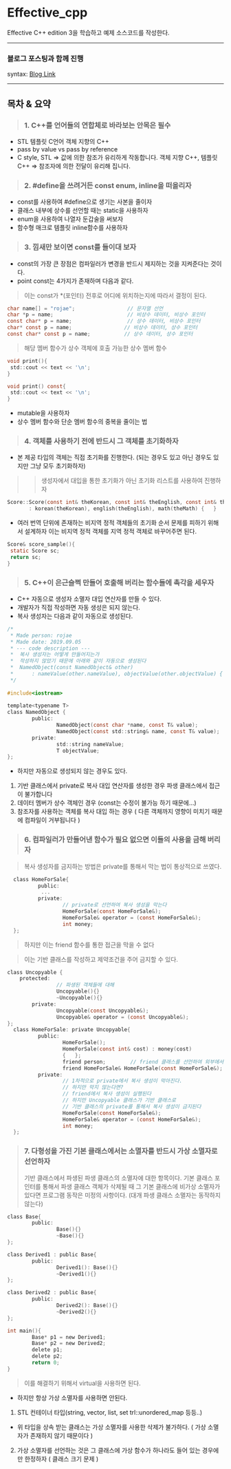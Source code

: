# Effective_cpp
Effective C++ edition 3을 학습하고 예제 소스코드를 작성한다.


<hr/>

### 블로그 포스팅과 함께 진행
syntax: [Blog Link](https://redcoder.tistory.com/category/C_C%2B%2B%20%ED%94%84%EB%A1%9C%EA%B7%B8%EB%9E%98%EB%B0%8D/Effective%20C%2B%2B
 )

<hr/>

## 목차 & 요약 
>### 1. C++를 언어들의 연합체로 바라보는 안목은 필수
- STL 템플릿 C언어 객체 지향의 C++
- pass by value vs pass by reference
- C style, STL => 값에 의한 참조가 유리하게 작동합니다.
         객체 지향 C++, 템플릿 C++ => 참조자에 의한 전달이 유리해 집니다.

>### 2. #define을 쓰려거든 const enum, inline을 떠올리자
- const를 사용하여 #define으로 생기는 사본을 줄이자
- 클래스 내부에 상수를 선언할 때는 static을 사용하자
- enum을 사용하여 나열자 둔갑술을 써보자
- 함수형 매크로 템플릿 inline함수를 사용하자
      
>### 3. 낌새만 보이면 const를 들이대 보자
- const의 가장 큰 장점은 컴파일러가 변경을 반드시 제지하는 것을 지켜준다는 것이다.
- point const는 4가지가 존재하며 다음과 같다.

> 이는 const가 *(포인터) 전후로 어디에 위치하는지에 따라서 결정이 된다.
```c
char name[] = "rojae";                 // 문자열 선언
char *p = name;                        // 비상수 데이터, 비상수 포인터
const char* p = name;                  // 상수 데이터, 비상수 포인터
char* const p = name;                 // 비상수 데이터, 상수 포인터
const char* const p = name;           // 상수 데이터, 상수 포인터
```
> 해당 멤버 함수가 상수 객체에 호출 가능한 상수 멤버 함수
```c
void print(){
 std::cout << text << '\n';
}

void print() const{
 std::cout << text << '\n';
}
```
- mutable을 사용하자
- 상수 멤버 함수와 단순 멤버 함수의 중복을 줄이는 법

>### 4. 객체를 사용하기 전에 반드시 그 객체를 초기화하자
- 본 제공 타입의 객체는 직접 초기화를 진행한다. 
          (되는 경우도 있고 아닌 경우도 있지만 그냥 모두 초기화하자)

>> 생성자에서 대입을 통한 초기화가 아닌 초기화 리스트를 사용하여 진행하자
        
```c
Score::Score(const int& theKorean, const int& theEnglish, const int& theMath)
       : korean(theKorean), english(theEnglish), math(theMath) {   }
```

- 여러 번역 단위에 존재하는 비지역 정적 객체들의 초기화 순서 문제를 피하기 위해서 설계하자
           이는 비지역 정적 객체를 지역 정적 객체로 바꾸어주면 된다.
```c
Score& score_sample(){
 static Score sc;
 return sc;
}
```
        
   >### 5. C++이 은근슬쩍 만들어 호출해 버리는 함수들에 촉각을 세우자
- C++ 자동으로 생성자 소멸자 대입 연산자를 만들 수 있다.
- 개발자가 직접 작성하면 자동 생성은 되지 않는다.
- 복사 생성자는 다음과 같이 자동으로 생성된다.
```c
/*
 * Made person: rojae
 * Made date: 2019.09.05
 * --- code description ---
 *  복사 생성자는 어떻게 만들어지는가
 *  작성하지 않았기 때문에 아래와 같이 자동으로 생성된다
 *  NamedObject(const NamedObject& other) 
 *      : nameValue(other.nameValue), objectValue(other.objectValue) { }
 */
 
#include<iostream>
 
template<typename T>
class NamedObject {
        public:
                NamedObject(const char *name, const T& value);
                NamedObject(const std::string& name, const T& value);
        private:
                std::string nameValue;
                T objectValue;
};

```
- 하지만 자동으로 생성되지 않는 경우도 있다.
1. 기반 클래스에서 private로 복사 대입 연산자를 생성한 경우
    파생 클래스에서 접근이 불가합니다
1. 데이터 멤버가 상수 객체인 경우
    (const는 수정이 불가능 하기 때문에...)
1. 참조자를 사용하는 객체를 복사 대입 하는 경우
    ( 다른 객체까지 영향이 미치기 때문에 컴파일이 거부됩니다 )


>### 6. 컴파일러가 만들어낸 함수가 필요 없으면 이들의 사용을 금해 버리자

> 복사 생성자를 금지하는 방법은 private를 통해서 막는 법이 통상적으로 쓰였다.
```c
  class HomeForSale{
          public:
		   ...
          private:
                  // private로 선언하여 복사 생성을 막는다
                  HomeForSale(const HomeForSale&);
                  HomeForSale& operator = (const HomeForSale&);
                  int money;
  };
```

> 하지만 이는 friend 함수를 통한 접근을 막을 수 없다

> 이는 기반 클래스를 작성하고 제약조건을 주어 금지할 수 있다.
```c
class Uncopyable {        
	protected:
                // 파생된 객체들에 대해
                Uncopyable(){}
                ~Uncopyable(){}
        private:
                Uncopyable(const Uncopyable&);
                Uncopyable& operator = (const Uncopyable&);
};
  class HomeForSale: private Uncopyable{
          public:
                  HomeForSale();
                  HomeForSale(const int& cost) : money(cost)
                  {   };
                  friend person;        // friend 클래스를 선언하여 외부에서 private로 접속이 가능하게 된다
                  friend HomeForSale& HomeForSale(const HomeForSale&);
          private:
                  // 1차적으로 private에서 복사 생성이 막아진다.
                  // 하지만 막지 않는다면?
                  // friend에서 복사 생성이 실행된다
                  // 하지만 Uncopyable 클래스가 기반 클래스로
                  // 기반 클래스의 private를 통해서 복사 생성이 금지된다 
    	          HomeForSale(const HomeForSale&);
                  HomeForSale& operator = (const HomeForSale&);
                  int money;
  };
```
>### 7. 다형성을 가진 기본 클래스에서는 소멸자를 반드시 가상 소멸자로 선언하자
> 기반 클래스에서 파생된 파생 클래스의 소멸자에 대한 항목이다.
> 기본 클래스 포인터를 통해서 파생 클래스 객체가 삭제될 때 그 기본 클래스에 비가상 소멸자가 있다면
  프로그램 동작은 미정의 사항이다. (대개 파생 클래스 소멸자는 동작하지 않는다)
```c
class Base{
        public:
                Base(){}
                ~Base(){}
};

class Derived1 : public Base{
        public:
                Derived1(): Base(){}
                ~Derived1(){}
};

class Derived2 : public Base{
        public:
                Derived2(): Base(){}
                ~Derived2(){}
};

int main(){
        Base* p1 = new Derived1;
        Base* p2 = new Derived2;
        delete p1;
        delete p2;
        return 0;
}
```
> 이를 해결하기 위해서 virtual을 사용하면 된다.
- 하지만 항상 가상 소멸자를 사용하면 안된다. 
1. STL 컨테이너 타입(string, vector, list, set trl::unordered_map 등등..)
  - 위 타입을 상속 받는 클래스는 가상 소멸자를 사용한 삭제가 불가하다.
    ( 가상 소멸자가 존재하지 않기 때문이다 )
2. 가상 소멸자를 선언하는 것은 그 클래스에 가상 함수가 하나라도 들어 있는 경우에만 한정하자
    ( 클래스 크기 문제 )

